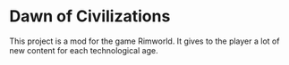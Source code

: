 # Dawn of Civilizations
This project is a mod for the game Rimworld. It gives to the player a lot of new content for each technological age.

